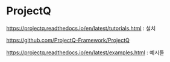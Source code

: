 # ProjectQ

https://projectq.readthedocs.io/en/latest/tutorials.html : 설치

https://github.com/ProjectQ-Framework/ProjectQ

https://projectq.readthedocs.io/en/latest/examples.html : 예시들
